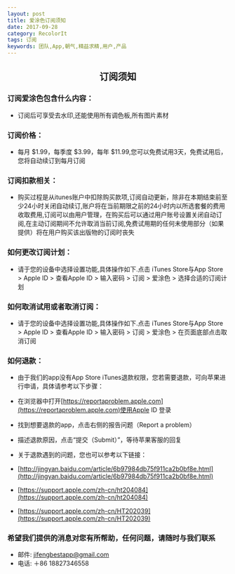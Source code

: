 ```yaml
---
layout: post
title: 爱涂色订阅须知
date: 2017-09-28
category: RecolorIt
tags: 订阅
keywords: 团队,App,朝气,精益求精,用户,产品
---
```


## <center>订阅须知</center>

### 订阅爱涂色包含什么内容：

* 订阅后可享受去水印,还能使用所有调色板,所有图片素材

### 订阅价格：

* 每月 $1.99，每季度 $3.99，每年 $11.99,您可以免费试用3天，免费试用后，您将自动续订到每月订阅

### 订阅扣款相关：

* 购买过程是从itunes账户中扣除购买款项,订阅自动更新，除非在本期结束前至少24小时关闭自动续订,账户将在​​当前期限之前的24小时内以所选套餐的费用收取费用,订阅可以由用户管理，在购买后可以通过用户账号设置关闭自动订阅,在主动订阅期间不允许取消当前订阅,免费试用期的任何未使用部分（如果提供）将在用户购买该出版物的订阅时丧失

### 如何更改订阅计划：

* 请于您的设备中选择设置功能,具体操作如下.点击 iTunes Store与App Store > Apple ID > 查看Apple ID > 输入密码 > 订阅 > 爱涂色 > 选择合适的订阅计划

### 如何取消试用或者取消订阅：

* 请于您的设备中选择设置功能,具体操作如下.点击 iTunes Store与App Store > Apple ID > 查看Apple ID > 输入密码 > 订阅 > 爱涂色 > 在页面底部点击取消订阅

### 如何退款：

* 由于我们的app没有App Store iTunes退款权限，您若需要退款，可向苹果进行申请，具体请参考以下步骤：
* 在浏览器中打开[https://reportaproblem.apple.com](https://reportaproblem.apple.com)使用Apple ID 登录
* 找到想要退款的app，点击右侧的报告问题（Report a problem）
* 描述退款原因，点击“提交（Submit）”，等待苹果客服的回复

* 关于退款遇到的问题，您也可以参考以下链接：

* [http://jingyan.baidu.com/article/6b97984db75f911ca2b0bf8e.html](http://jingyan.baidu.com/article/6b97984db75f911ca2b0bf8e.html)
* [https://support.apple.com/zh-cn/ht204084](https://support.apple.com/zh-cn/ht204084)
* [https://support.apple.com/zh-cn/HT202039](https://support.apple.com/zh-cn/HT202039)


### 希望我们提供的消息对您有所帮助，任何问题，请随时与我们联系

* 邮件: jifengbestapp@gmail.com
* 电话: ＋86 18827346558


